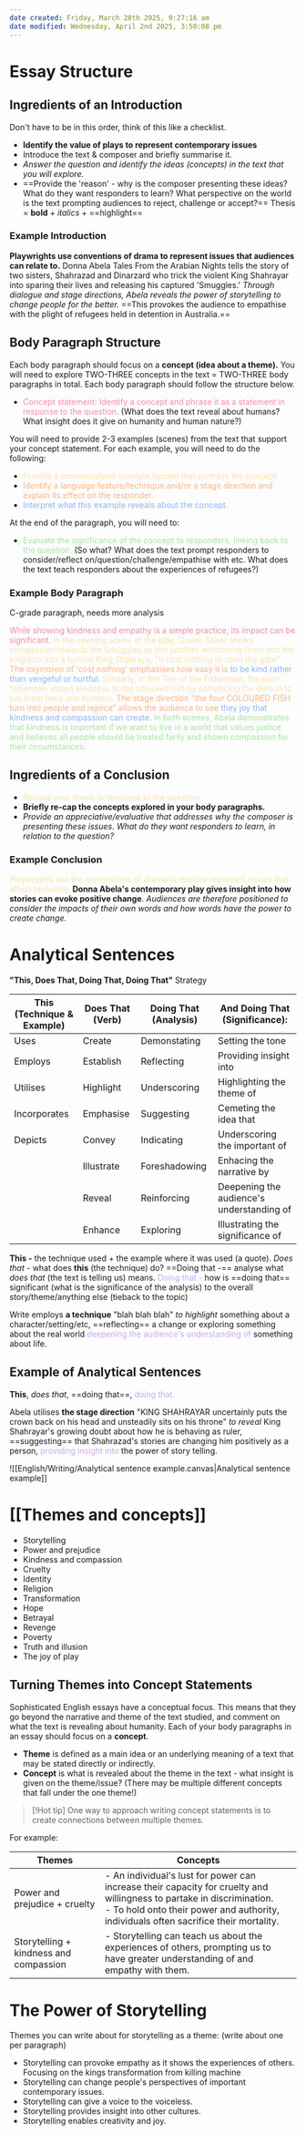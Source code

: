 ```yaml
---
date created: Friday, March 28th 2025, 9:27:16 am
date modified: Wednesday, April 2nd 2025, 3:50:08 pm
---
```


# Essay Structure
## Ingredients of an Introduction
Don't have to be in this order, think of this like a checklist.
- **Identify the value of plays to represent contemporary issues**
- Introduce the text & composer and briefly summarise it.
- *Answer the question and identify the ideas (concepts) in the text that you will explore.*
- ==Provide the 'reason' - why is the composer presenting these ideas? What do they want responders to learn? What perspective on the world is the text prompting audiences to reject, challenge or accept?==
Thesis = **bold** + *italics* + ==highlight==
### Example Introduction
**Playwrights use conventions of drama to represent issues that audiences can relate to.** Donna Abela Tales From the Arabian Nights tells the story of two sisters, Shahrazad and Dinarzard who trick the violent King Shahrayar into sparing their lives and releasing his captured 'Smuggles.' *Through dialogue and stage directions, Abela reveals the power of storytelling to change people for the better.* ==This provokes the audience to empathise with the plight of refugees held in detention in Australia.==
## Body Paragraph Structure
Each body paragraph should focus on a **concept (idea about a theme).** You will need to explore TWO-THREE concepts in the text = TWO-THREE body paragraphs in total. Each body paragraph should follow the structure below.

- <span style="color:f38ba8">Concept statement: Identify a concept and phrase it as a statement in response to the question. </span>(What does the text reveal about humans? What insight does it give on humanity and human nature?)

You will need to provide 2-3 examples (scenes) from the text that support your concept statement.
For each example, you will need to do the following:
- <span style="color:f9e2af">Provide a contextualised example (quote) that portrays the concept.</span>
- <span style="color:fab387">Identify a language feature/technique and/or a stage direction and explain its effect on the responder.</span>
- <span style="color:89b4fa">Interpret what this example reveals about the concept.</span>

At the end of the paragraph, you will need to:
- <span style="color:a6e3a1">Evaluate the significance of the concept to responders, linking back to the question.</span> (So what? What does the text prompt responders to consider/reflect on/question/challenge/empathise with etc. What does the text teach responders about the experiences of refugees?)
### Example Body Paragraph
C-grade paragraph, needs more analysis

<span style="color:f38ba8">While showing kindness and empathy is a simple practice, its impact can be significant. </span><span style="color:f9e2af">In the opening scene of the play, Queen Sahar shows compassion towards the Smuggles as she justifies welcoming them into the kingdom into a furious King Shahraya, "It cost nothing to open the gate".</span><span style="color:fab387"> The oxymoron of 'cost nothing' emphasises how easy it is</span> <span style="color:89b4fa">to be kind rather than vengeful or hurtful.</span><span style="color:f9e2af"> Similarly, in the Tale of the Fisherman, the poor fisherman shows kindness to the coloured fish by convincing the demon to tun them back into humans.</span><span style="color:fab387"> The stage direction "the four COLOURED FISH turn into people and rejoice" allows the audience to see</span><span style="color:89b4fa"> they joy that kindness and compassion can create.</span><span style="color:a6e3a1"> In both scenes, Abela demonstrates that kindness is important if we want to live in a world that values justice and believes all people should be treated farily and shown compassion for their circumstances.</span>
## Ingredients of a Conclusion
- <span style="color:f9e2af">Restate your thesis in response to the question.</span>
- **Briefly re-cap the concepts explored in your body paragraphs.**
- *Provide an appreciative/evaluative that addresses why the composer is presenting these issues. What do they want responders to learn, in relation to the question?*
### Example Conclusion
<span style="color:f9e2af">Playwrights use the conventions of drama to explore important issues that affect humanity.</span> **Donna Abela's contemporary play gives insight into how stories can evoke positive change**. *Audiences are therefore positioned to consider the impacts of their own words and how words have the power to create change.*
# Analytical Sentences
**"This, Does That, Doing That, Doing That"** Strategy

| This (Technique & Example) | Does That (Verb) | Doing That (Analysis) | And Doing That (Significance):            |
| -------------------------- | ---------------- | --------------------- | ----------------------------------------- |
| Uses                       | Create           | Demonstating          | Setting the tone                          |
| Employs                    | Establish        | Reflecting            | Providing insight into                    |
| Utilises                   | Highlight        | Underscoring          | Highlighting the theme of                 |
| Incorporates               | Emphasise        | Suggesting            | Cemeting the idea that                    |
| Depicts                    | Convey           | Indicating            | Underscoring the important of             |
|                            | Illustrate       | Foreshadowing         | Enhacing the narrative by                 |
|                            | Reveal           | Reinforcing           | Deepening the audience's understanding of |
|                            | Enhance          | Exploring             | Illustrating the significance of          |

**This -** the technique used + the example where it was used (a quote).
*Does that -* what does **this** (the technique) do?
==Doing that -== analyse what *does that* (the text is telling us) means.
<span style="color:cba6f7">Doing that -</span> how is ==doing that== significant (what is the significance of the analysis) to the overall story/theme/anything else (tieback to the topic)

Write employs **a technique** "blah blah blah" *to highlight* something about a character/setting/etc, ==reflecting== a change or exploring something about the real world <span style="color:cba6f7">deepening the audience's understanding of </span>something about life.
## Example of Analytical Sentences
**This**, *does that*, ==doing that==, <span style="color:cba6f7">doing that.</span>

Abela utilises **the stage direction** "KING SHAHRAYAR uncertainly puts the crown back on his head and unsteadily sits on his throne" *to reveal* King Shahrayar's growing doubt about how he is behaving as ruler, ==suggesting== that Shahrazad's stories are changing him positively as a person, <span style="color:cba6f7">providing insight into</span> the power of story telling.

![[English/Writing/Analytical sentence example.canvas|Analytical sentence example]]

# [[Themes and concepts]]
- Storytelling
- Power and prejudice
- Kindness and compassion
- Cruelty
- Identity
- Religion
- Transformation
- Hope
- Betrayal
- Revenge
- Poverty
- Truth and illusion
- The joy of play
## Turning Themes into Concept Statements
Sophisticated English essays have a conceptual focus. This means that they go beyond the narrative and theme of the text studied, and comment on what the text is revealing about humanity. Each of your body paragraphs in an essay should focus on a **concept**.
- **Theme** is defined as a main idea or an underlying meaning of a text that may be stated directly or indirectly.
- **Concept** is what is revealed about the theme in the text - what insight is given on the theme/issue? (There may be multiple different concepts that fall under the one theme!)

> [!Hot tip]
> One way to approach writing concept statements is to create connections between multiple themes.

For example:

| Themes                                 | Concepts                                                                                                                                                                                                         |
| -------------------------------------- | ---------------------------------------------------------------------------------------------------------------------------------------------------------------------------------------------------------------- |
| Power and prejudice + cruelty          | - An individual's lust for power can increase their capacity for cruelty and willingness to partake in discrimination.<br>- To hold onto their power and authority, individuals often sacrifice their mortality. |
| Storytelling + kindness and compassion | - Storytelling can teach us about the experiences of others, prompting us to have greater understanding of and empathy with them.                                                                                |

# The Power of Storytelling
Themes you can write about for storytelling as a theme: (write about one per paragraph)
- Storytelling can provoke empathy as it shows the experiences of others.
Focusing on the kings transformation from killing machine
- Storytelling can change people's perspectives of important contemporary issues.
- Storytelling can give a voice to the voiceless.
- Storytelling provides insight into other cultures.
- Storytelling enables creativity and joy.
